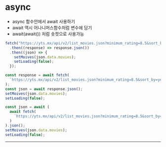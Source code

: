 # async

- async 함수안에서 await 사용하기
- await 역시 어나니머스함수처럼 변수에 담기
- await(await()) 처럼 숏컷으로 사용가능

```javascript
fetch("https://yts.mx/api/v2/list_movies.json?minimum_rating=8.5&sort_by=year")
  .then((response) => response.json())
  .then((json) => {
    setMoives(json.data.movies);
    setLoading(false);
  });
```

```javascript
const response = await fetch(
  `https://yts.mx/api/v2/list_movies.json?minimum_rating=8.5&sort_by=year`
);
const json = await response.json();
setMoives(json.data.movies);
setLoading(false);
```

```javascript
const json = await (
  await fetch(
    `https://yts.mx/api/v2/list_movies.json?minimum_rating=8.5&sort_by=year`
  )
).json();
setMoives(json.data.movies);
setLoading(false);
```

---
